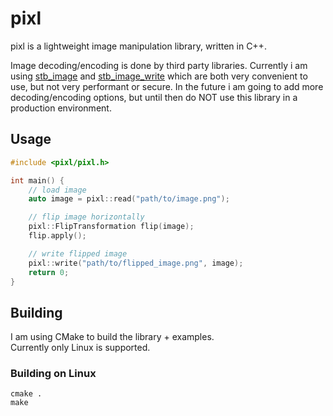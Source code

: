 # pixl
pixl is a lightweight image manipulation library, written in C++.

Image decoding/encoding is done by third party libraries. Currently i am using 
[stb_image](https://github.com/nothings/stb/blob/master/stb_image.h) and
[stb_image_write](https://github.com/nothings/stb/blob/master/stb_image_write.h) 
which are both very convenient to use, but not very performant or secure. In the future i am going to add more
decoding/encoding options, but until then do NOT use this library in a production environment.

## Usage
```cpp
#include <pixl/pixl.h>

int main() {
	// load image
	auto image = pixl::read("path/to/image.png");

	// flip image horizontally
	pixl::FlipTransformation flip(image);
	flip.apply();

	// write flipped image
	pixl::write("path/to/flipped_image.png", image);
	return 0;
}
```

## Building
I am using CMake to build the library + examples.    
Currently only Linux is supported. 

### Building on Linux
```
cmake .
make
```